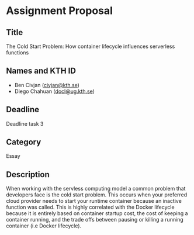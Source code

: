 # Assignment Proposal

## Title

The Cold Start Problem: How container lifecycle influences serverless functions

## Names and KTH ID
  - Ben Civjan (civjan@kth.se)
  - Diego Chahuan (docl@ug.kth.se)

## Deadline

Deadline task 3

## Category

Essay

## Description

When working with the servless computing model a common problem that developers face is the cold start problem. This occurs when your preferred cloud provider needs to start your runtime container because an inactive function was called. This is highly correlated with the Docker lifecycle because it is entirely based on container startup cost, the cost of keeping a container running, and the trade offs between pausing or killing a running container (i.e Docker lifecycle).